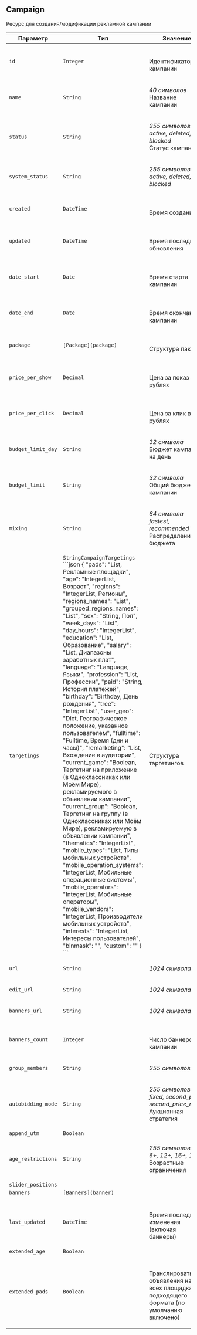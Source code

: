 
## Campaign

Ресурс для создания/модификации рекламной кампании

<table>
    <thead>
        <tr><th>Параметр</th><th>Тип</th><th>Значение</th></tr>
    </thead>
    <tbody>
        <tr>
            <td><code>id</code></td>
            <td><code>Integer</code></td>
            <td><p><br />Идентификатор кампании</p></td>
        </tr><tr>
            <td><code>name</code></td>
            <td><code>String</code></td>
            <td><p><em>40 символов</em> <br />Название кампании</p></td>
        </tr><tr>
            <td><code>status</code></td>
            <td><code>String</code></td>
            <td><p><em>255 символов</em> <em>active, deleted, blocked</em><br />Статус кампании</p></td>
        </tr><tr>
            <td><code>system_status</code></td>
            <td><code>String</code></td>
            <td><p><em>255 символов</em> <em>active, deleted, blocked</em></p></td>
        </tr><tr>
            <td><code>created</code></td>
            <td><code>DateTime</code></td>
            <td><p><br />Время создания</p></td>
        </tr><tr>
            <td><code>updated</code></td>
            <td><code>DateTime</code></td>
            <td><p><br />Время последнего обновления</p></td>
        </tr><tr>
            <td><code>date_start</code></td>
            <td><code>Date</code></td>
            <td><p><br />Время старта кампании</p></td>
        </tr><tr>
            <td><code>date_end</code></td>
            <td><code>Date</code></td>
            <td><p><br />Время окончания кампании</p></td>
        </tr><tr>
            <td><code>package</code></td>
            <td><code>[Package](package)</code></td>
            <td><p><br />Структура пакета</p></td>
        </tr><tr>
            <td><code>price_per_show</code></td>
            <td><code>Decimal</code></td>
            <td><p><br />Цена за показ в рублях</p></td>
        </tr><tr>
            <td><code>price_per_click</code></td>
            <td><code>Decimal</code></td>
            <td><p><br />Цена за клик в рублях</p></td>
        </tr><tr>
            <td><code>budget_limit_day</code></td>
            <td><code>String</code></td>
            <td><p><em>32 символа</em> <br />Бюджет кампании на день</p></td>
        </tr><tr>
            <td><code>budget_limit</code></td>
            <td><code>String</code></td>
            <td><p><em>32 символа</em> <br />Общий бюджет кампании</p></td>
        </tr><tr>
            <td><code>mixing</code></td>
            <td><code>String</code></td>
            <td><p><em>64 символа</em> <em>fastest, recommended</em><br />Распределение бюджета</p></td>
        </tr><tr>
            <td><code>targetings</code></td>
            <td><code>String</code><code>CampaignTargetings</code>
```json
{
  "pads": "List, Рекламные площадки",
  "age": "IntegerList, Возраст",
  "regions": "IntegerList, Регионы",
  "regions_names": "List",
  "grouped_regions_names": "List",
  "sex": "String, Пол",
  "week_days": "List",
  "day_hours": "IntegerList",
  "education": "List, Образование",
  "salary": "List, Диапазоны заработных плат",
  "language": "Language, Языки",
  "profession": "List, Профессии",
  "paid": "String, История платежей",
  "birthday": "Birthday, День рождения",
  "tree": "IntegerList",
  "user_geo": "Dict, Географическое положение, указанное пользователем",
  "fulltime": "Fulltime, Время (дни и часы)",
  "remarketing": "List, Вхождение в аудитории",
  "current_game": "Boolean, Таргетинг на приложение (в Одноклассниках или Моём Мире), рекламируемого в объявлении кампании",
  "current_group": "Boolean, Таргетинг на группу (в Одноклассниках или Моём Мире), рекламируемую в объявлении кампании",
  "thematics": "IntegerList",
  "mobile_types": "List, Типы мобильных устройств",
  "mobile_operation_systems": "IntegerList, Мобильные операционные системы",
  "mobile_operators": "IntegerList, Мобильные операторы",
  "mobile_vendors": "IntegerList, Производители мобильных устройств",
  "interests": "IntegerList, Интересы пользователей",
  "binmask": "",
  "custom": ""
}
```
</td>
            <td><p><br />Структура таргетингов</p></td>
        </tr><tr>
            <td><code>url</code></td>
            <td><code>String</code></td>
            <td><p><em>1024 символа</em> </p></td>
        </tr><tr>
            <td><code>edit_url</code></td>
            <td><code>String</code></td>
            <td><p><em>1024 символа</em> </p></td>
        </tr><tr>
            <td><code>banners_url</code></td>
            <td><code>String</code></td>
            <td><p><em>1024 символа</em> </p></td>
        </tr><tr>
            <td><code>banners_count</code></td>
            <td><code>Integer</code></td>
            <td><p><br />Число баннеров в кампании</p></td>
        </tr><tr>
            <td><code>group_members</code></td>
            <td><code>String</code></td>
            <td><p><em>255 символов</em> </p></td>
        </tr><tr>
            <td><code>autobidding_mode</code></td>
            <td><code>String</code></td>
            <td><p><em>255 символов</em> <em>fixed, second_price, second_price_mean</em><br />Аукционная стратегия</p></td>
        </tr><tr>
            <td><code>append_utm</code></td>
            <td><code>Boolean</code></td>
            <td></td>
        </tr><tr>
            <td><code>age_restrictions</code></td>
            <td><code>String</code></td>
            <td><p><em>255 символов</em> <em>, 0+, 6+, 12+, 16+, 18+</em><br />Возрастные ограничения</p></td>
        </tr><tr>
            <td><code>slider_positions</code></td>
            <td><code></code></td>
            <td></td>
        </tr><tr>
            <td><code>banners</code></td>
            <td><code>[Banners](banner)</code></td>
            <td></td>
        </tr><tr>
            <td><code>last_updated</code></td>
            <td><code>DateTime</code></td>
            <td><p><br />Время последнего изменения (включая баннеры)</p></td>
        </tr><tr>
            <td><code>extended_age</code></td>
            <td><code>Boolean</code></td>
            <td></td>
        </tr><tr>
            <td><code>extended_pads</code></td>
            <td><code>Boolean</code></td>
            <td><p><br />Транслировать объявления на всех площадках подходящего формата (по умолчанию включено)</p></td>
        </tr>
    </tbody>
</table>